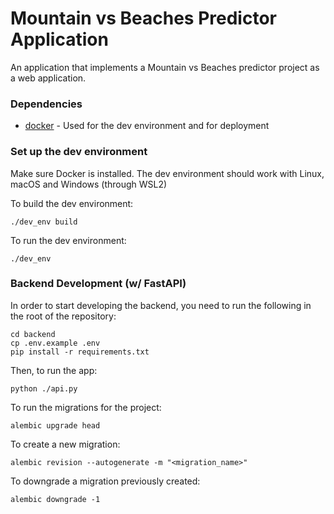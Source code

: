 # Mountain vs Beaches Predictor Application

An application that implements a Mountain vs Beaches predictor project as a web application.

### Dependencies

- [docker](https://www.docker.com/) - Used for the dev environment and for deployment

### Set up the dev environment

Make sure Docker is installed. The dev environment should work with Linux, macOS and Windows (through WSL2)

To build the dev environment:

    ./dev_env build

To run the dev environment:

    ./dev_env

### Backend Development (w/ FastAPI)

In order to start developing the backend, you need to run the following in the root of the repository:

    cd backend
    cp .env.example .env
    pip install -r requirements.txt

Then, to run the app:

    python ./api.py

To run the migrations for the project:

    alembic upgrade head

To create a new migration:

    alembic revision --autogenerate -m "<migration_name>"

To downgrade a migration previously created:

    alembic downgrade -1
